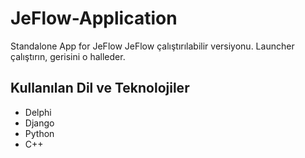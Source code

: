 # JeFlow-Application
Standalone App for JeFlow
JeFlow çalıştırılabilir versiyonu.
Launcher çalıştırın, gerisini o halleder.

## Kullanılan Dil ve Teknolojiler
- Delphi
- Django
- Python
- C++